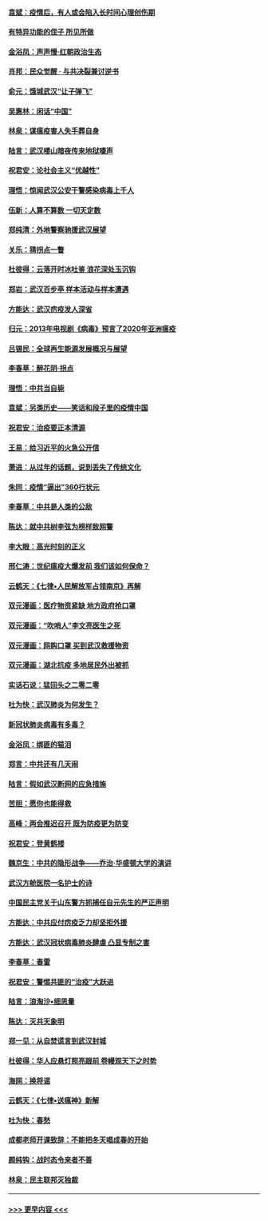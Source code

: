 #### [袁斌：疫情后，有人或会陷入长时间心理创伤期](../pages/nsc993/n11901514.md?t=02290702) 
#### [有特异功能的侄子 所见所做](../pages/nsc993/n11901154.md?t=02290702) 
#### [金浴凤：声声慢‧红朝政治生态](../pages/nsc993/n11899553.md?t=02290702) 
#### [肖邦：民众觉醒 · 与共决裂兼讨逆书](../pages/nsc993/n11898435.md?t=02290702) 
#### [俞元：饿城武汉“让子弹飞”](../pages/nsc993/n11898344.md?t=02290702) 
#### [吴惠林：闲话“中国”](../pages/nsc993/n11898182.md?t=02290702) 
#### [林泉：谋瘟疫害人失手葬自身](../pages/nsc993/n11897892.md?t=02290702) 
#### [陆言：武汉楼山暗夜传来地狱嚎声](../pages/nsc993/n11897033.md?t=02290702) 
#### [祝君安：论社会主义“优越性”](../pages/nsc993/n11897005.md?t=02290702) 
#### [理悟：惊闻武汉公安干警感染病毒上千人](../pages/nsc993/n11896947.md?t=02290702) 
#### [伍新：人算不算数 一切天定数](../pages/nsc993/n11893372.md?t=02290702) 
#### [郑纯清：外地警察驰援武汉展望](../pages/nsc993/n11893115.md?t=02290702) 
#### [关乐：猜拐点一瞥](../pages/nsc993/n11893020.md?t=02290702) 
#### [杜彼得：云落开时冰吐鉴 浪花深处玉沉钩](../pages/nsc993/n11892107.md?t=02290702) 
#### [郑岩：武汉百步亭 样本活动与样本遭遇](../pages/nsc993/n11892310.md?t=02290702) 
#### [方能达：武汉疠疫发人深省](../pages/nsc993/n11891376.md?t=02290702) 
#### [归元：2013年电视剧《病毒》预言了2020年亚洲瘟疫](../pages/nsc993/n11891126.md?t=02290702) 
#### [吕锡民：全球再生能源发展概况与展望](../pages/nsc993/n11890613.md?t=02290702) 
#### [李春草：醉花阴·拐点](../pages/nsc993/n11890567.md?t=02290702) 
#### [理悟：中共当自毙](../pages/nsc993/n11890559.md?t=02290702) 
#### [袁斌：另类历史——笑话和段子里的疫情中国](../pages/nsc993/n11889243.md?t=02290702) 
#### [祝君安：治疫要正本清源](../pages/nsc993/n11889085.md?t=02290702) 
#### [王易：给习近平的火急公开信](../pages/nsc993/n11888225.md?t=02290702) 
#### [萧进：从过年的话题，说到丢失了传统文化](../pages/nsc993/n11887732.md?t=02290702) 
#### [朱同：疫情“逼出”360行状元](../pages/nsc993/n11887678.md?t=02290702) 
#### [李春草：中共是人类的公敌](../pages/nsc993/n11887656.md?t=02290702) 
#### [陈达：就中共树李弦为榜样致网警](../pages/nsc993/n11887625.md?t=02290702) 
#### [李大眼：高光时刻的正义](../pages/nsc993/n11887585.md?t=02290702) 
#### [邢仁涛：世纪瘟疫大爆发前 我们该如何保命？](../pages/nsc993/n11887535.md?t=02290702) 
#### [云鹤天：《七律▪人民解放军占领南京》再解](../pages/nsc993/n11887524.md?t=02290702) 
#### [双元漫画：医疗物资紧缺 地方政府抢口罩](../pages/nsc993/n11884744.md?t=02290702) 
#### [双元漫画：“吹哨人”李文亮医生之死](../pages/nsc993/n11884705.md?t=02290702) 
#### [双元漫画：网购口罩 买到武汉救援物资](../pages/nsc993/n11884670.md?t=02290702) 
#### [双元漫画：湖北抗疫 多地居民外出被抓](../pages/nsc993/n11884643.md?t=02290702) 
#### [实话石说：猛回头之二零二零](../pages/nsc993/n11883968.md?t=02290702) 
#### [吐为快：武汉肺炎为何发生？](../pages/nsc993/n11882180.md?t=02290702) 
#### [新冠状肺炎病毒有多毒？](../pages/nsc993/n11881790.md?t=02290702) 
#### [金浴凤：绑匪的猫泪](../pages/nsc993/n11880664.md?t=02290702) 
#### [郑言：中共还有几天闹](../pages/nsc993/n11880645.md?t=02290702) 
#### [陆言：假如武汉断网的应急措施](../pages/nsc993/n11880619.md?t=02290702) 
#### [苦胆：愿你也能得救](../pages/nsc993/n11880601.md?t=02290702) 
#### [高峰：两会推迟召开  既为防疫更为防变](../pages/nsc993/n11879977.md?t=02290702) 
#### [祝君安：登黄鹤楼](../pages/nsc993/n11880583.md?t=02290702) 
#### [魏京生：中共的隐形战争——乔治‧华盛顿大学的演讲](../pages/nsc993/n11879765.md?t=02290702) 
#### [武汉方舱医院一名护士的诗](../pages/nsc993/n11878480.md?t=02290702) 
#### [中国民主党关于山东警方抓捕任自元先生的严正声明](../pages/nsc993/n11877506.md?t=02290702) 
#### [方能达：中共应付疠疫乏力却坚拒外援](../pages/nsc993/n11877497.md?t=02290702) 
#### [方能达：武汉冠状病毒肺炎肆虐 凸显专制之害](../pages/nsc993/n11877475.md?t=02290702) 
#### [李春草：春雷](../pages/nsc993/n11876287.md?t=02290702) 
#### [祝君安：警惕共匪的“治疫”大跃进](../pages/nsc993/n11876084.md?t=02290702) 
#### [陆言：浪淘沙•细思量](../pages/nsc993/n11876071.md?t=02290702) 
#### [陈达：灭共天象明](../pages/nsc993/n11876063.md?t=02290702) 
#### [郑一见：从自焚谎言到武汉封城](../pages/nsc993/n11875621.md?t=02290702) 
#### [杜彼得：华人应悬灯照亮跟前 卷幔观天下之时势](../pages/nsc993/n11874822.md?t=02290702) 
#### [海网：换将谣](../pages/nsc993/n11873712.md?t=02290702) 
#### [云鹤天：《七律▪送瘟神》新解](../pages/nsc993/n11873598.md?t=02290702) 
#### [吐为快：春愁](../pages/nsc993/n11872801.md?t=02290702) 
#### [成都老师开课致辞：不能把冬天唱成春的开始](../pages/nsc993/n11872653.md?t=02290702) 
#### [颜纯钩：战时态令来者不善](../pages/nsc993/n11872011.md?t=02290702) 
#### [林泉：民主联邦灭独裁](../pages/nsc993/n11870998.md?t=02290702) 

----
#### [ >>> 更早内容 <<< ](../indexes/nsc993-earlier.md)
